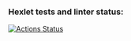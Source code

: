 ### Hexlet tests and linter status:
[![Actions Status](https://github.com/darthlivesey/python-project-52/actions/workflows/hexlet-check.yml/badge.svg)](https://github.com/darthlivesey/python-project-52/actions)
